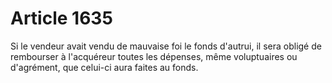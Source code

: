 # Article 1635

Si le vendeur avait vendu de mauvaise foi le fonds d'autrui, il sera obligé de rembourser à l'acquéreur toutes les dépenses, même voluptuaires ou d'agrément, que celui-ci aura faites au fonds.
